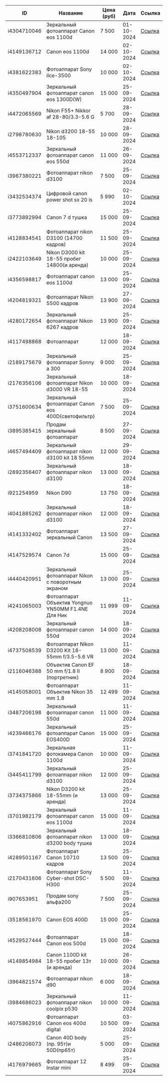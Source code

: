 | ID | Название | Цена (руб) | Дата | Ссылка |
|----|----------|------------|------|--------|
| i4304710046 | Зеркальный фотоаппарат Canon eos 1100d | 7 500 | 01-10-2024 | [Ссылка](https://www.avito.ru//simferopol/fototehnika/zerkalnyy_fotoapparat_canon_eos_1100d_4304710046) |
| i4149136712 | Canon eos 1100d | 14 000 | 02-10-2024 | [Ссылка](https://www.avito.ru//simferopol/fototehnika/canon_eos_1100d_4149136712) |
| i4381622383 | Фотоаппарат Sony ilce-3500 | 10 000 | 02-10-2024 | [Ссылка](https://www.avito.ru//simferopol/fototehnika/fotoapparat_sony_ilce-3500_4381622383) |
| i4350497904 | Зеркальный фотоаппарат canon eos 1300D(W) | 15 000 | 25-09-2024 | [Ссылка](https://www.avito.ru//simferopol/fototehnika/zerkalnyy_fotoapparat_canon_eos_1300dw_4350497904) |
| i4472065569 | Nikon F55+ Nikkor аf 28-80/3.3-5.6 G | 5 700 | 28-09-2024 | [Ссылка](https://www.avito.ru//simferopol/fototehnika/nikon_f55_nikkor_af_28-803.3-5.6_g_4472065569) |
| i2798780630 | Nikon d3200 18-55 18-105 | 10 000 | 28-09-2024 | [Ссылка](https://www.avito.ru//simferopol/fototehnika/nikon_d3200_18-55_18-105_2798780630) |
| i4553712337 | Зеркальный фотоаппарат canon eos 550d | 11 000 | 26-09-2024 | [Ссылка](https://www.avito.ru//simferopol/fototehnika/zerkalnyy_fotoapparat_canon_eos_550d_4553712337) |
| i3967380221 | Фотоаппарат nikon d3100 | 7 500 | 25-09-2024 | [Ссылка](https://www.avito.ru//simferopol/fototehnika/fotoapparat_nikon_d3100_3967380221) |
| i3432534374 | Цифровой canon power shot sx 20 is | 5 990 | 02-10-2024 | [Ссылка](https://www.avito.ru//simferopol/fototehnika/tsifrovoy_canon_power_shot_sx_20_is_3432534374) |
| i3773892994 | Canon 7 d тушка | 15 000 | 25-09-2024 | [Ссылка](https://www.avito.ru//simferopol/fototehnika/canon_7_d_tushka_3773892994) |
| i4128834541 | Фотоаппарат nikon D3100 (14700 кадров) | 11 500 | 25-09-2024 | [Ссылка](https://www.avito.ru//simferopol/fototehnika/fotoapparat_nikon_d3100_14700_kadrov_4128834541) |
| i2422103649 | Nikon D3000 kit 18-55 пробег 14800(и аренда) | 10 000 | 25-09-2024 | [Ссылка](https://www.avito.ru//simferopol/fototehnika/nikon_d3000_kit_18-55_probeg_14800i_arenda_2422103649) |
| i4356598817 | Фотоаппарат canon eos 1100d | 13 000 | 25-09-2024 | [Ссылка](https://www.avito.ru//simferopol/fototehnika/fotoapparat_canon_eos_1100d_4356598817) |
| i4204819321 | Фотоаппарат Nikon 5500 кадров | 13 900 | 27-09-2024 | [Ссылка](https://www.avito.ru//simferopol/fototehnika/fotoapparat_nikon_5500_kadrov_4204819321) |
| i4280172654 | Зеркальный фотоаппарат Nikon 6267 кадров | 13 900 | 25-09-2024 | [Ссылка](https://www.avito.ru//simferopol/fototehnika/zerkalnyy_fotoapparat_nikon_6267_kadrov_4280172654) |
| i4117498868 | Фотоаппарат | 12 000 | 18-09-2024 | [Ссылка](https://www.avito.ru//simferopol/fototehnika/fotoapparat_4117498868) |
| i2189175679 | Зеркальный фотоаппарат Sonny a 300 | 9 000 | 25-09-2024 | [Ссылка](https://www.avito.ru//simferopol/fototehnika/zerkalnyy_fotoapparat_sonny_a_300_2189175679) |
| i2176356106 | Зеркальный фотоаппарат Nikon d3000 VR 18-55 | 10 000 | 18-09-2024 | [Ссылка](https://www.avito.ru//simferopol/fototehnika/zerkalnyy_fotoapparat_nikon_d3000_vr_18-55_2176356106) |
| i3751600634 | Зеркальный фотоаппарат Canon eos 400D(светофильтр) | 7 500 | 25-09-2024 | [Ссылка](https://www.avito.ru//simferopol/fototehnika/zerkalnyy_fotoapparat_canon_eos_400dsvetofiltr_3751600634) |
| i3895385415 | Продам зеркальный фотоаппарат | 8 500 | 27-09-2024 | [Ссылка](https://www.avito.ru//simferopol/fototehnika/prodam_zerkalnyy_fotoapparat_3895385415) |
| i4657494409 | Зеркальный фотоаппарат nikon d3100 kit 18 55mm | 12 000 | 29-09-2024 | [Ссылка](https://www.avito.ru//simferopol/fototehnika/zerkalnyy_fotoapparat_nikon_d3100_kit_18_55mm_4657494409) |
| i2892356407 | Зеркальный фотоаппарат nikon d3100 | 13 000 | 18-09-2024 | [Ссылка](https://www.avito.ru//simferopol/fototehnika/zerkalnyy_fotoapparat_nikon_d3100_2892356407) |
| i921254959 | Nikon D90 | 13 750 | 18-09-2024 | [Ссылка](https://www.avito.ru//simferopol/fototehnika/nikon_d90_921254959) |
| i4041885262 | Зеркальный фотоаппарат nikon d3100 | 12 000 | 18-09-2024 | [Ссылка](https://www.avito.ru//simferopol/fototehnika/zerkalnyy_fotoapparat_nikon_d3100_4041885262) |
| i4141332402 | Фотоаппарат зеркальный Canon | 13 500 | 27-09-2024 | [Ссылка](https://www.avito.ru//simferopol/fototehnika/fotoapparat_zerkalnyy_canon_4141332402) |
| i4147529574 | Canon 7d | 15 000 | 25-09-2024 | [Ссылка](https://www.avito.ru//simferopol/fototehnika/canon_7d_4147529574) |
| i4440420951 | Зеркальный фотоаппарат Nikon с поворотным экраном | 13 000 | 25-09-2024 | [Ссылка](https://www.avito.ru//simferopol/fototehnika/zerkalnyy_fotoapparat_nikon_s_povorotnym_ekranom_4440420951) |
| i4241065003 | Фотоаппарат Объектив Yongnuo YN50MM F1.4NE Для Ник | 11 999 | 11-09-2024 | [Ссылка](https://www.avito.ru//simferopol/fototehnika/fotoapparat_obektiv_yongnuo_yn50mm_f1.4ne_dlya_nik_4241065003) |
| i4208208008 | Зеркальный фотоаппарат canon 550d | 14 000 | 18-09-2024 | [Ссылка](https://www.avito.ru//simferopol/fototehnika/zerkalnyy_fotoapparat_canon_550d_4208208008) |
| i4737508539 | Фотоаппарат Nikon D3200 Kit 18-55mm f/3.5-5.6 VR | 13 000 | 11-09-2024 | [Ссылка](https://www.avito.ru//simferopol/fototehnika/fotoapparat_nikon_d3200_kit_18-55mm_f3.5-5.6_vr_4737508539) |
| i2116046388 | Объектив Canon EF 50 mm f/1.8 II (портретник) | 8 900 | 18-09-2024 | [Ссылка](https://www.avito.ru//simferopol/fototehnika/obektiv_canon_ef_50_mm_f1.8_ii_portretnik_2116046388) |
| i4145058001 | Фотоаппарат Объектив Nikon 35 mm 1.8 | 12 499 | 11-09-2024 | [Ссылка](https://www.avito.ru//simferopol/fototehnika/fotoapparat_obektiv_nikon_35_mm_1.8_4145058001) |
| i3487206198 | Зеркальный фотоаппарат canon 550d | 11 000 | 11-09-2024 | [Ссылка](https://www.avito.ru//simferopol/fototehnika/zerkalnyy_fotoapparat_canon_550d_3487206198) |
| i4239466176 | Зеркальный фотоаппарат Саnоn EOS400D | 15 000 | 25-09-2024 | [Ссылка](https://www.avito.ru//simferopol/fototehnika/zerkalnyy_fotoapparat_sanon_eos400d_4239466176) |
| i3741841720 | Зеркальная фотокамера Canon 1100d | 10 000 | 11-09-2024 | [Ссылка](https://www.avito.ru//simferopol/fototehnika/zerkalnaya_fotokamera_canon_1100d_3741841720) |
| i3445411799 | Зеркальный фотоаппарат nikon d3100 | 12 000 | 25-09-2024 | [Ссылка](https://www.avito.ru//simferopol/fototehnika/zerkalnyy_fotoapparat_nikon_d3100_3445411799) |
| i3734375866 | Nikon D3200 kit 18-55mm (и аренда) | 13 000 | 25-09-2024 | [Ссылка](https://www.avito.ru//simferopol/fototehnika/nikon_d3200_kit_18-55mm_i_arenda_3734375866) |
| i3701982179 | Зеркальный фотоаппарат canon eos 1100d | 15 000 | 11-09-2024 | [Ссылка](https://www.avito.ru//simferopol/fototehnika/zerkalnyy_fotoapparat_canon_eos_1100d_3701982179) |
| i3366810806 | Зеркальный фотоаппарат nikon d3200 body тушка | 13 000 | 18-09-2024 | [Ссылка](https://www.avito.ru//simferopol/fototehnika/zerkalnyy_fotoapparat_nikon_d3200_body_tushka_3366810806) |
| i4289501167 | Фотоаппарат Canon 10710 кадров | 13 500 | 25-09-2024 | [Ссылка](https://www.avito.ru//simferopol/fototehnika/fotoapparat_canon_10710_kadrov_4289501167) |
| i2170431606 | Фотоаппарат Sony Cyber-shot DSC-H300 | 5 500 | 11-09-2024 | [Ссылка](https://www.avito.ru//simferopol/fototehnika/fotoapparat_sony_cyber-shot_dsc-h300_2170431606) |
| i907653951 | Продам sony альфа200 | 7 500 | 25-09-2024 | [Ссылка](https://www.avito.ru//simferopol/fototehnika/prodam_sony_alfa200_907653951) |
| i3518561970 | Canon EOS 400D | 15 000 | 25-09-2024 | [Ссылка](https://www.avito.ru//simferopol/fototehnika/canon_eos_400d_3518561970) |
| i4529527444 | Фотоаппарат Canon eos 500d | 15 000 | 18-09-2024 | [Ссылка](https://www.avito.ru//simferopol/fototehnika/fotoapparat_canon_eos_500d_4529527444) |
| i4149854984 | Canon 1100D kit 18-55 пробег 13т (и аренда) | 10 000 | 26-09-2024 | [Ссылка](https://www.avito.ru//simferopol/fototehnika/canon_1100d_kit_18-55_probeg_13t_i_arenda_4149854984) |
| i3964821574 | Фотоаппарат nikon d90 | 6 000 | 18-09-2024 | [Ссылка](https://www.avito.ru//simferopol/fototehnika/fotoapparat_nikon_d90_3964821574) |
| i3984686023 | Зеркальный фотоаппарат nikon coolpix p530 | 10 000 | 11-09-2024 | [Ссылка](https://www.avito.ru//simferopol/fototehnika/zerkalnyy_fotoapparat_nikon_coolpix_p530_3984686023) |
| i4075862916 | Фотоаппарат Canon eos 400d digital | 10 500 | 03-09-2024 | [Ссылка](https://www.avito.ru//simferopol/fototehnika/fotoapparat_canon_eos_400d_digital_4075862916) |
| i2486206073 | Canon 40D body (пр. 95т)и 50D(пр65т) | 5 000 | 25-09-2024 | [Ссылка](https://www.avito.ru//simferopol/fototehnika/canon_40d_body_pr._95ti_50dpr65t_2486206073) |
| i4176979665 | Фотоаппарат 12 Instar mini | 8 499 | 25-09-2024 | [Ссылка](https://www.avito.ru//simferopol/fototehnika/fotoapparat_12_instar_mini_4176979665) |
